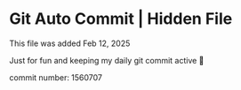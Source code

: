 # Git Auto Commit | Hidden File

This file was added Feb 12, 2025

Just for fun and keeping my daily git commit active 🤪

commit number: 1560707
